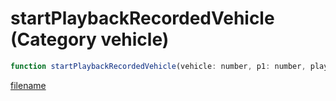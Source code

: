 # startPlaybackRecordedVehicle (Category vehicle)

```js
function startPlaybackRecordedVehicle(vehicle: number, p1: number, playback: string, p3: boolean): void
```

[filename](startPlaybackRecordedVehicle_m.md ':include')